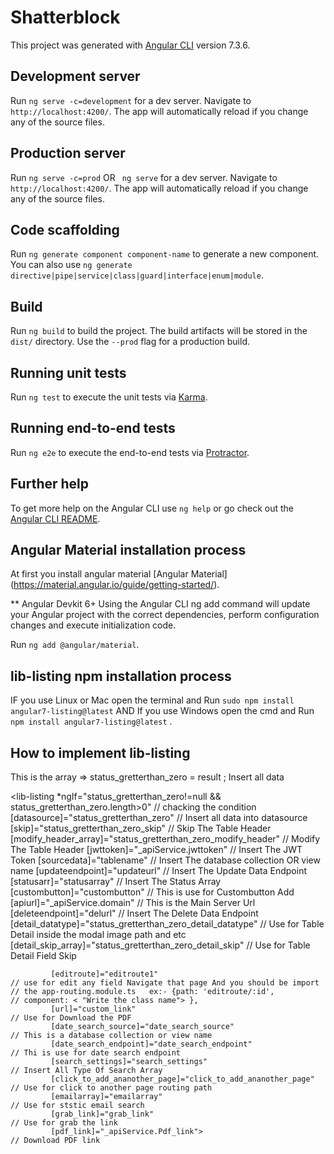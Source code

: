 # Shatterblock

This project was generated with [Angular CLI](https://github.com/angular/angular-cli) version 7.3.6.

## Development server

Run `ng serve -c=development` for a dev server. Navigate to `http://localhost:4200/`. The app will automatically reload if you change any of the source files.

## Production server

Run `ng serve -c=prod` OR ` ng serve` for a dev server. Navigate to `http://localhost:4200/`. The app will automatically reload if you change any of the source files.

## Code scaffolding

Run `ng generate component component-name` to generate a new component. You can also use `ng generate directive|pipe|service|class|guard|interface|enum|module`.

## Build

Run `ng build` to build the project. The build artifacts will be stored in the `dist/` directory. Use the `--prod` flag for a production build.

## Running unit tests

Run `ng test` to execute the unit tests via [Karma](https://karma-runner.github.io).

## Running end-to-end tests

Run `ng e2e` to execute the end-to-end tests via [Protractor](http://www.protractortest.org/).

## Further help

To get more help on the Angular CLI use `ng help` or go check out the [Angular CLI README](https://github.com/angular/angular-cli/blob/master/README.md).


## Angular Material installation process


At first you install angular material [Angular Material] (https://material.angular.io/guide/getting-started/).


 ** Angular Devkit 6+
Using the Angular CLI ng add command will update your Angular project with the correct dependencies, perform configuration changes and execute initialization code.

Run `ng add @angular/material`.


## lib-listing npm installation process


IF you use Linux or Mac open the terminal and Run `sudo npm install angular7-listing@latest` AND If you use Windows open the cmd and Run `npm install angular7-listing@latest` .

## How to implement lib-listing

This is the array => status_gretterthan_zero = result ;  Insert all data 

 


<lib-listing *ngIf="status_gretterthan_zero!=null && status_gretterthan_zero.length>0"      // chacking the condition
             [datasource]="status_gretterthan_zero"                                         // Insert all data into datasource
             [skip]="status_gretterthan_zero_skip"                                          // Skip The Table Header 
             [modify_header_array]="status_gretterthan_zero_modify_header"                  // Modify The Table Header
             [jwttoken]="_apiService.jwttoken"                                              // Insert The JWT Token
             [sourcedata]="tablename"                                                       // Insert The database collection OR view name
             [updateendpoint]="updateurl"                                                   // Insert The Update Data Endpoint
             [statusarr]="statusarray"                                                      // Insert The Status Array
             [custombutton]="custombutton"                                                  // This is use for Custombutton Add 
             [apiurl]="_apiService.domain"                                                  // This is the Main Server Url
             [deleteendpoint]="delurl"                                                      // Insert The Delete Data Endpoint
             [detail_datatype]="status_gretterthan_zero_detail_datatype"                    // Use for Table Detail inside the modal image path and etc
             [detail_skip_array]="status_gretterthan_zero_detail_skip"                      // Use for Table Detail Field Skip

             [editroute]="editroute1"                                                       // use for edit any field Navigate that page And you should be import                                                                                // the app-routing.module.ts   ex:- {path: 'editroute/:id',                                                                                          // component: < "Write the class name"> },
             [url]="custom_link"                                                            // Use for Download the PDF 
             [date_search_source]="date_search_source"                                      // This is a database collection or view name
             [date_search_endpoint]="date_search_endpoint"                                  // Thi is use for date search endpoint
             [search_settings]="search_settings"                                            // Insert All Type Of Search Array
             [click_to_add_ananother_page]="click_to_add_ananother_page"                    // Use for click to another page routing path
             [emailarray]="emailarray"                                                      // Use for ststic email search
             [grab_link]="grab_link"                                                        // Use for grab the link
             [pdf_link]="_apiService.Pdf_link">                                             // Download PDF link
</lib-listing>


